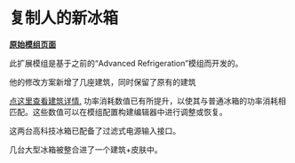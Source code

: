 # 复制人的新冰箱

[**原始模组页面**](https://steamcommunity.com/sharedfiles/filedetails/?id=2021324045)

此扩展模组是基于之前的“Advanced Refrigeration”模组而开发的。

他的修改方案新增了几座建筑，同时保留了原有的建筑

[点这里查看建筑详情.](./Buildings)
功率消耗数值已有所提升，以使其与普通冰箱的功率消耗相匹配。这些数值可以在模组配置构建编辑器中进行调整或恢复。

这两台高科技冰箱已配备了过滤式电源输入接口。

几台大型冰箱被整合进了一个建筑+皮肤中。